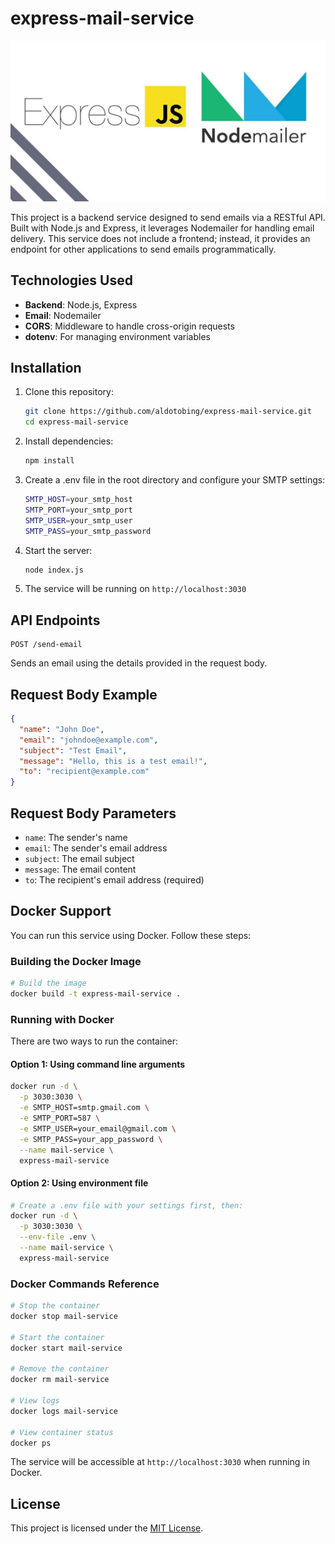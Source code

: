 # express-mail-service

![mail-smtp-service](/maxresdefault.jpg)

This project is a backend service designed to send emails via a RESTful API. Built with Node.js and Express, it leverages Nodemailer for handling email delivery. This service does not include a frontend; instead, it provides an endpoint for other applications to send emails programmatically.

## Technologies Used

- **Backend**: Node.js, Express
- **Email**: Nodemailer
- **CORS**: Middleware to handle cross-origin requests
- **dotenv**: For managing environment variables

## Installation

1. Clone this repository:

   ```bash
   git clone https://github.com/aldotobing/express-mail-service.git
   cd express-mail-service
   ```

2. Install dependencies:

   ```bash
   npm install
   ```

3. Create a .env file in the root directory and configure your SMTP settings:

   ```bash
   SMTP_HOST=your_smtp_host
   SMTP_PORT=your_smtp_port
   SMTP_USER=your_smtp_user
   SMTP_PASS=your_smtp_password
   ```

4. Start the server:

   ```bash
   node index.js
   ```

5. The service will be running on `http://localhost:3030`

## API Endpoints

```http
POST /send-email
```

Sends an email using the details provided in the request body.

## Request Body Example

```json
{
  "name": "John Doe",
  "email": "johndoe@example.com",
  "subject": "Test Email",
  "message": "Hello, this is a test email!",
  "to": "recipient@example.com"
}
```

## Request Body Parameters

- `name`: The sender's name
- `email`: The sender's email address
- `subject`: The email subject
- `message`: The email content
- `to`: The recipient's email address (required)

## Docker Support

You can run this service using Docker. Follow these steps:

### Building the Docker Image

```bash
# Build the image
docker build -t express-mail-service .
```

### Running with Docker

There are two ways to run the container:

#### Option 1: Using command line arguments

```bash
docker run -d \
  -p 3030:3030 \
  -e SMTP_HOST=smtp.gmail.com \
  -e SMTP_PORT=587 \
  -e SMTP_USER=your_email@gmail.com \
  -e SMTP_PASS=your_app_password \
  --name mail-service \
  express-mail-service
```

#### Option 2: Using environment file

```bash
# Create a .env file with your settings first, then:
docker run -d \
  -p 3030:3030 \
  --env-file .env \
  --name mail-service \
  express-mail-service
```

### Docker Commands Reference

```bash
# Stop the container
docker stop mail-service

# Start the container
docker start mail-service

# Remove the container
docker rm mail-service

# View logs
docker logs mail-service

# View container status
docker ps
```

The service will be accessible at `http://localhost:3030` when running in Docker.

## License

This project is licensed under the [MIT License](./LICENSE).
